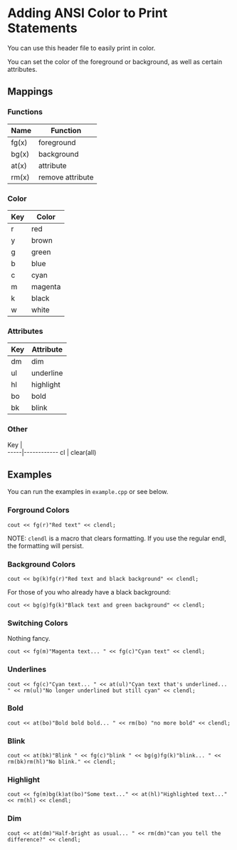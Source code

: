 # Adding ANSI Color to Print Statements

You can use this header file to easily print in color.

You can set the color of the foreground or background, as well as certain attributes.

## Mappings

### Functions
  Name  | Function          
--------|------------------
  fg(x) | foreground        
  bg(x) | background          
  at(x) | attribute         
  rm(x) | remove attribute  

### Color

 Key |  Color  
-----|---------
  r  |  red    
  y  |  brown   
  g  |  green   
  b  |  blue    
  c  |  cyan    
  m  |  magenta 
  k  |  black   
  w  |  white  

### Attributes

 Key | Attribute 
-----|-----------
 dm  | dim       
 ul  | underline 
 hl  | highlight 
 bo  | bold      
 bk  | blink     

### Other 
 Key |            
-----|------------
 cl  | clear(all) 

## Examples

You can run the examples in `example.cpp` or see below.

### Forground Colors

    cout << fg(r)"Red text" << clendl;

NOTE: `clendl` is a macro that clears formatting. If you use the regular endl, the formatting will persist.

### Background Colors

    cout << bg(k)fg(r)"Red text and black background" << clendl;

For those of you who already have a black background:

    cout << bg(g)fg(k)"Black text and green background" << clendl;

### Switching Colors 

Nothing fancy.

    cout << fg(m)"Magenta text... " << fg(c)"Cyan text" << clendl;

### Underlines

    cout << fg(c)"Cyan text... " << at(ul)"Cyan text that's underlined... " << rm(ul)"No longer underlined but still cyan" << clendl;

### Bold

    cout << at(bo)"Bold bold bold... " << rm(bo) "no more bold" << clendl;

### Blink

    cout << at(bk)"Blink " << fg(c)"blink " << bg(g)fg(k)"blink... " << rm(bk)rm(hl)"No blink." << clendl;

### Highlight

    cout << fg(m)bg(k)at(bo)"Some text..." << at(hl)"Highlighted text..." << rm(hl) << clendl;

### Dim

    cout << at(dm)"Half-bright as usual... " << rm(dm)"can you tell the difference?" << clendl;
